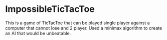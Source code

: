 # ImpossibleTicTacToe
This is a game of TicTacToe that can be played single player against a computer that cannot lose and 2 player.
Used a minimax algorithm to create an AI that would be unbeatable.
